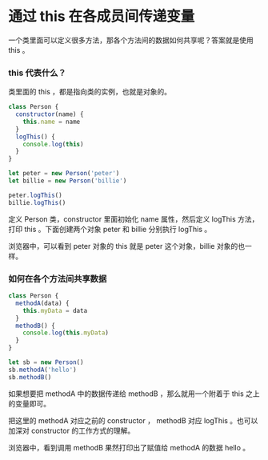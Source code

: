 # 通过 this 在各成员间传递变量

一个类里面可以定义很多方法，那各个方法间的数据如何共享呢？答案就是使用 this 。

### this 代表什么？

类里面的 this ，都是指向类的实例，也就是对象的。

```js
class Person {
  constructor(name) {
    this.name = name
  }
  logThis() {
    console.log(this)
  }
}

let peter = new Person('peter')
let billie = new Person('billie')

peter.logThis()
billie.logThis()
```

定义 Person 类，constructor 里面初始化 name 属性，然后定义 logThis 方法，打印 this 。下面创建两个对象 peter 和 billie 分别执行 logThis 。

浏览器中，可以看到 peter 对象的 this 就是 peter 这个对象，billie 对象的也一样。

### 如何在各个方法间共享数据

```js
class Person {
  methodA(data) {
    this.myData = data
  }
  methodB() {
    console.log(this.myData)
  }
}

let sb = new Person()
sb.methodA('hello')
sb.methodB()
```

如果想要把 methodA 中的数据传递给 methodB ，那么就用一个附着于 this 之上的变量即可。

把这里的 methodA 对应之前的 constructor ， methodB 对应 logThis 。也可以加深对 constructor 的工作方式的理解。

浏览器中，看到调用 methodB 果然打印出了赋值给 methodA 的数据 hello 。
